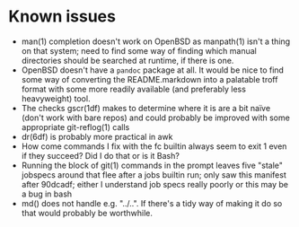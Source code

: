 Known issues
============

*   man(1) completion doesn't work on OpenBSD as manpath(1) isn't a thing on
    that system; need to find some way of finding which manual directories
    should be searched at runtime, if there is one.
*   OpenBSD doesn't have a `pandoc` package at all. It would be nice to find
    some way of converting the README.markdown into a palatable troff format
    with some more readily available (and preferably less heavyweight) tool.
*   The checks gscr(1df) makes to determine where it is are a bit naïve (don't
    work with bare repos) and could probably be improved with some appropriate
    git-reflog(1) calls
*   dr(6df) is probably more practical in awk
*   How come commands I fix with the fc builtin always seem to exit 1 even if
    they succeed? Did I do that or is it Bash?
*   Running the block of git(1) commands in the prompt leaves five "stale"
    jobspecs around that flee after a jobs builtin run; only saw this manifest
    after 90dcadf; either I understand job specs really poorly or this may be a
    bug in bash
*   md() does not handle e.g. "../..". If there's a tidy way of making it do so
    that would probably be worthwhile.
